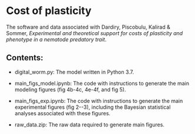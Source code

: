 # Cost of plasticity

The software and data associated with Dardiry, Piscobulu, Kalirad & Sommer, _Experimental and theoretical support for costs of plasticity and phenotype in a nematode predatory trait_.

## Contents:

+ digital_worm.py: The model written in Python 3.7.

+ main_figs_model.ipynb: The code with instructions to generate the main modeling figures (fig 4b-4c, 4e-4f, and fig 5).

+ main_figs_exp.ipynb: The code with instructions to generate the main experimental figures (fig 2--3), including the Bayesian statistical analyses associated with these figures.

+ raw_data.zip: The raw data required to generate main figures. 
